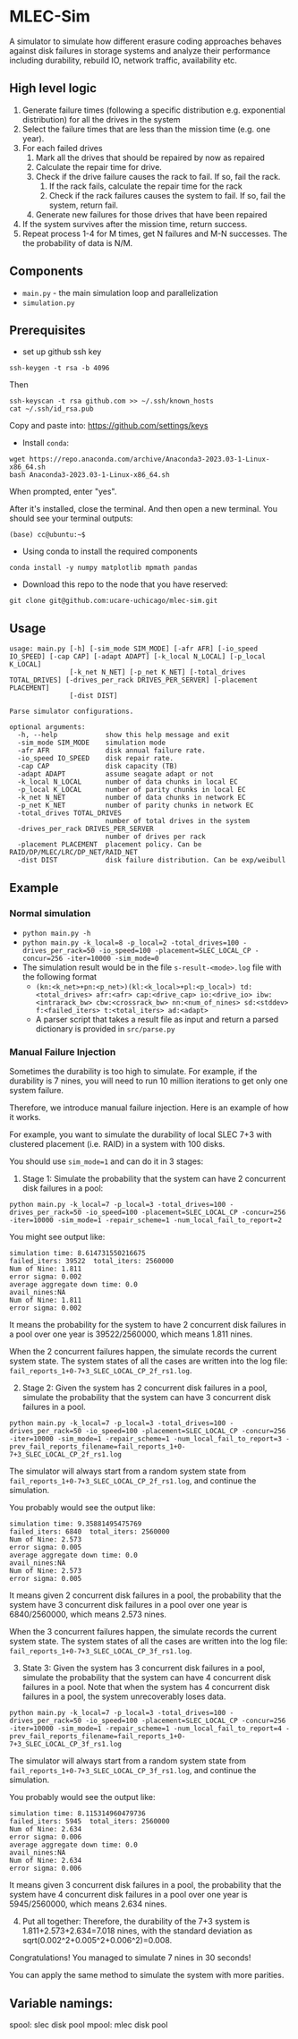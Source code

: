 # MLEC-Sim

A simulator to simulate how different erasure coding approaches behaves against disk failures in storage systems
and analyze their performance including durability, rebuild IO, network traffic, availability etc.

## High level logic
1. Generate failure times (following a specific distribution e.g. exponential distribution) for all the drives in the system
2. Select the failure times that are less than the mission time (e.g. one year).
3. For each failed drives
   1. Mark all the drives that should be repaired by now as repaired
   2. Calculate the repair time for drive.
   3. Check if the drive failure causes the rack to fail. If so, fail the rack.
      1. If the rack fails, calculate the repair time for the rack
      2. Check if the rack failures causes the system to fail. If so, fail the system, return fail.
   4. Generate new failures for those drives that have been repaired
4. If the system survives after the mission time, return success.
5. Repeat process 1-4 for M times, get N failures and M-N successes. The the probability of data is N/M.

## Components
- `main.py` - the main simulation loop and parallelization
- `simulation.py`

## Prerequisites
- set up github ssh key
```
ssh-keygen -t rsa -b 4096
```

Then
```
ssh-keyscan -t rsa github.com >> ~/.ssh/known_hosts
cat ~/.ssh/id_rsa.pub
```
Copy and paste into: https://github.com/settings/keys
- Install `conda`:
```
wget https://repo.anaconda.com/archive/Anaconda3-2023.03-1-Linux-x86_64.sh
bash Anaconda3-2023.03-1-Linux-x86_64.sh
```

When prompted, enter "yes".

After it's installed, close the terminal. And then open a new terminal. You should see your terminal outputs:

```
(base) cc@ubuntu:~$
```



- Using conda to install the required components
```
conda install -y numpy matplotlib mpmath pandas
```

- Download this repo to the node that you have reserved:
```
git clone git@github.com:ucare-uchicago/mlec-sim.git
```


## Usage
```
usage: main.py [-h] [-sim_mode SIM_MODE] [-afr AFR] [-io_speed IO_SPEED] [-cap CAP] [-adapt ADAPT] [-k_local N_LOCAL] [-p_local K_LOCAL]
               [-k_net N_NET] [-p_net K_NET] [-total_drives TOTAL_DRIVES] [-drives_per_rack DRIVES_PER_SERVER] [-placement PLACEMENT]
               [-dist DIST]

Parse simulator configurations.

optional arguments:
  -h, --help            show this help message and exit
  -sim_mode SIM_MODE    simulation mode
  -afr AFR              disk annual failure rate.
  -io_speed IO_SPEED    disk repair rate.
  -cap CAP              disk capacity (TB)
  -adapt ADAPT          assume seagate adapt or not
  -k_local N_LOCAL      number of data chunks in local EC
  -p_local K_LOCAL      number of parity chunks in local EC
  -k_net N_NET          number of data chunks in network EC
  -p_net K_NET          number of parity chunks in network EC
  -total_drives TOTAL_DRIVES
                        number of total drives in the system
  -drives_per_rack DRIVES_PER_SERVER
                        number of drives per rack
  -placement PLACEMENT  placement policy. Can be RAID/DP/MLEC/LRC/DP_NET/RAID_NET
  -dist DIST            disk failure distribution. Can be exp/weibull
```

## Example

### Normal simulation
- `python main.py -h`
- `python main.py -k_local=8 -p_local=2 -total_drives=100 -drives_per_rack=50 -io_speed=100 -placement=SLEC_LOCAL_CP -concur=256 -iter=10000 -sim_mode=0`
- The simulation result would be in the file `s-result-<mode>.log` file with the following format
   - `(kn:<k_net>+pn:<p_net>)(kl:<k_local>+pl:<p_local>) td:<total_drives> afr:<afr> cap:<drive_cap> io:<drive_io> ibw:<intrarack_bw> cbw:<crossrack_bw> nn:<num_of_nines> sd:<stddev> f:<failed_iters> t:<total_iters> ad:<adapt>`
   - A parser script that takes a result file as input and return a parsed dictionary is provided in `src/parse.py`

### Manual Failure Injection

Sometimes the durability is too high to simulate. For example, if the durability is 7 nines, you will need to run 10 million iterations to get only 
one system failure. 

Therefore, we introduce manual failure injection. Here is an example of how it works.

For example, you want to simulate the durability of local SLEC 7+3 with clustered placement (i.e. RAID) in a system with 100 disks.

You should use `sim_mode=1` and can do it in 3 stages:

1. Stage 1: Simulate the probability that the system can have 2 concurrent disk failures in a pool:

`python main.py -k_local=7 -p_local=3 -total_drives=100 -drives_per_rack=50 -io_speed=100 -placement=SLEC_LOCAL_CP -concur=256 -iter=10000 -sim_mode=1 -repair_scheme=1 -num_local_fail_to_report=2`

You might see output like:

```
simulation time: 8.614731550216675
failed_iters: 39522  total_iters: 2560000
Num of Nine: 1.811
error sigma: 0.002
average aggregate down time: 0.0
avail_nines:NA
Num of Nine: 1.811
error sigma: 0.002
```

It means the probability for the system to have 2 concurrent disk failures in a pool over one year is 39522/2560000, which means 1.811 nines.

When the 2 concurrent failures happen, the simulate records the current system state. The system states of all the cases are written into the 
log file: `fail_reports_1+0-7+3_SLEC_LOCAL_CP_2f_rs1.log`.

2. Stage 2: Given the system has 2 concurrent disk failures in a pool, simulate the probability that the system can have 3 concurrent disk failures in a pool.

`python main.py -k_local=7 -p_local=3 -total_drives=100 -drives_per_rack=50 -io_speed=100 -placement=SLEC_LOCAL_CP -concur=256 -iter=10000 -sim_mode=1 -repair_scheme=1 -num_local_fail_to_report=3 -prev_fail_reports_filename=fail_reports_1+0-7+3_SLEC_LOCAL_CP_2f_rs1.log`

The simulator will always start from a random system state from `fail_reports_1+0-7+3_SLEC_LOCAL_CP_2f_rs1.log`, and continue the simulation.

You probably would see the output like:

```
simulation time: 9.35881495475769
failed_iters: 6840  total_iters: 2560000
Num of Nine: 2.573
error sigma: 0.005
average aggregate down time: 0.0
avail_nines:NA
Num of Nine: 2.573
error sigma: 0.005
```

It means given 2 concurrent disk failures in a pool, the probability that the system have 3 concurrent disk failures in a pool over one year is
6840/2560000, which means 2.573 nines.

When the 3 concurrent failures happen, the simulate records the current system state. The system states of all the cases are written into the 
log file: `fail_reports_1+0-7+3_SLEC_LOCAL_CP_3f_rs1.log`.

3. State 3: Given the system has 3 concurrent disk failures in a pool, simulate the probability that the system can have 4 concurrent disk failures in a pool.
Note that when the system has 4 concurrent disk failures in a pool, the system unrecoverably loses data.

`python main.py -k_local=7 -p_local=3 -total_drives=100 -drives_per_rack=50 -io_speed=100 -placement=SLEC_LOCAL_CP -concur=256 -iter=10000 -sim_mode=1 -repair_scheme=1 -num_local_fail_to_report=4 -prev_fail_reports_filename=fail_reports_1+0-7+3_SLEC_LOCAL_CP_3f_rs1.log`

The simulator will always start from a random system state from `fail_reports_1+0-7+3_SLEC_LOCAL_CP_3f_rs1.log`, and continue the simulation.

You probably would see the output like:

```
simulation time: 8.115314960479736
failed_iters: 5945  total_iters: 2560000
Num of Nine: 2.634
error sigma: 0.006
average aggregate down time: 0.0
avail_nines:NA
Num of Nine: 2.634
error sigma: 0.006
```

It means given 3 concurrent disk failures in a pool, the probability that the system have 4 concurrent disk failures in a pool over one year is
5945/2560000, which means 2.634 nines.

4. Put all together: Therefore, the durability of the 7+3 system is 1.811+2.573+2.634=7.018 nines, with the standard deviation as 
sqrt(0.002^2+0.005^2+0.006^2)=0.008.

Congratulations! You managed to simulate 7 nines in 30 seconds!

You can apply the same method to simulate the system with more parities.



## Variable namings:
spool: slec disk pool
mpool: mlec disk pool
